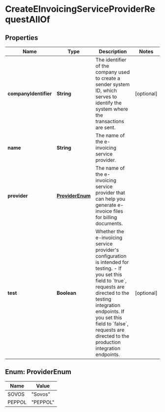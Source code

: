 

# CreateEInvoicingServiceProviderRequestAllOf


## Properties

| Name | Type | Description | Notes |
|------------ | ------------- | ------------- | -------------|
|**companyIdentifier** | **String** | The identifier of the company used to create a sender system ID, which serves to identify the system where the transactions are sent.  |  [optional] |
|**name** | **String** | The name of the e-invoicing service provider.  |  |
|**provider** | [**ProviderEnum**](#ProviderEnum) | The name of the e-invoicing service provider that can help you generate e-invoice files for billing documents.  |  |
|**test** | **Boolean** | Whether the e-invoicing service provider&#39;s configuration is intended for testing.   - If you set this field to &#x60;true&#x60;, requests are directed to the testing integration endpoints. If you set this field to &#x60;false&#x60;, requests are directed to the production integration endpoints.  |  [optional] |



## Enum: ProviderEnum

| Name | Value |
|---- | -----|
| SOVOS | &quot;Sovos&quot; |
| PEPPOL | &quot;PEPPOL&quot; |



